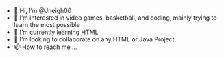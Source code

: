 - 👋 Hi, I’m @Jneigh00
- 👀 I’m interested in video games, basketball, and coding, mainly trying to learn the most possible
- 🌱 I’m currently learning HTML
- 💞️ I’m looking to collaborate on any HTML or Java Project
- 📫 How to reach me ...

<!---
Jneigh00/Jneigh00 is a ✨ special ✨ repository because its `README.md` (this file) appears on your GitHub profile.
You can click the Preview link to take a look at your changes.
--->
